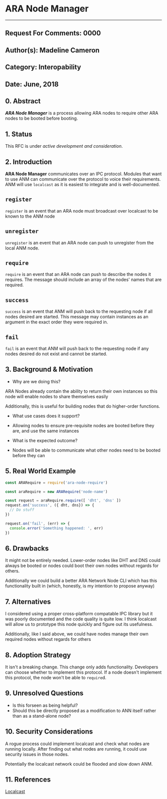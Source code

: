 ARA Node Manager
==============

---
Request For Comments: 0000
---
Author(s): Madeline Cameron
---
Category: Interopability
---
Date: June, 2018
---

## 0. Abstract

_**ARA Node Manager**_ is a process allowing ARA nodes to require other ARA nodes to be booted before booting.

## 1. Status

This RFC is under _active development and consideration_.

## 2. Introduction

**ARA Node Manager** communicates over an IPC protocol. Modules that want to use ANM can communicate over the protocol to voice their requirements. ANM will use `localcast` as it is easiest to integrate and is well-documented.

## `register`

`register` is an event that an ARA node must broadcast over localcast to be known to the ANM node

## `unregister`

`unregister` is an event that an ARA node can push to unregister from the local ANM node.

## `require`

`require` is an event that an ARA node can push to describe the nodes it requires. The message should include an array of the nodes' names that are required.

## `success`

`success` is an event that ANM will push back to the requesting node if all nodes desired are started. This message may contain instances as an argument in the exact order they were required in.

## `fail`

`fail` is an event that ANM will push back to the requesting node if any nodes desired do not exist and cannot be started.

## 3. Background & Motivation

* Why are we doing this?

ARA Nodes already contain the ability to return their own instances so this node will enable nodes to share themselves easily

Additionally, this is useful for building nodes that do higher-order functions.

* What use cases does it support?

- Allowing nodes to ensure pre-requisite nodes are booted before they are, and use the same instances

* What is the expected outcome?

- Nodes will be able to communicate what other nodes need to be booted before they can

## 5. Real World Example

```javascript
const ARARequire = require('ara-node-require')

const araRequire = new ARARequire('node-name')

const request = araRequire.require([ 'dht', 'dns' ])
request.on('success', ({ dht, dns}) => {
  // Do stuff
})

request.on('fail', (err) => {
  console.error('Something happened: ', err)
})
```

## 6. Drawbacks

It might not be entirely needed. Lower-order nodes like DHT and DNS could always be booted or nodes could boot their own nodes without regards for others.

Additionally we could build a better ARA Network Node CLI which has this functionality built in (which, honestly, is my intention to propose anyway)

## 7. Alternatives

I considered using a proper cross-platform compatable IPC library but it was poorly documented and the code quality is quite low. I think localcast will allow us to prototype this node quickly and figure out its usefulness.

Additionally, like I said above, we could have nodes manage their own required nodes without regards for others

## 8. Adoption Strategy

It isn't a breaking change. This change only adds functionality. Developers can choose whether to implement this protocol. If a node doesn't implement this protocol, the node won't be able to `require`d.

## 9. Unresolved Questions

  - Is this forseen as being helpful?
  - Should this be directly proposed as a modification to ANN itself rather than as a stand-alone node?

## 10. Security Considerations

A rogue process could implement localcast and check what nodes are running locally. After finding out what nodes are running, it could use security issues in those nodes.

Potentially the localcast network could be flooded and slow down ANM.

## 11. References

[Localcast](https://github.com/mafintosh/localcast)
